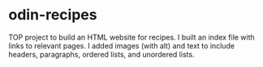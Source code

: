 # odin-recipes
TOP project to build an HTML website for recipes. I built an index file with links to relevant pages. I added images (with alt) and text to include headers, paragraphs, ordered lists, and unordered lists.